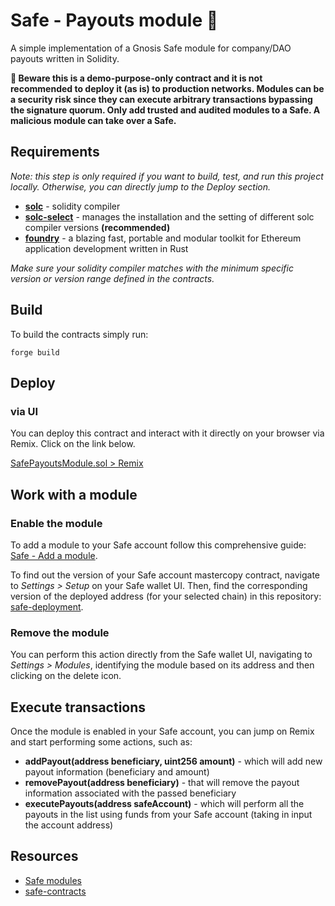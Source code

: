 # Safe - Payouts module 💸

A simple implementation of a Gnosis Safe module for company/DAO payouts written in Solidity.

**🚨 Beware this is a demo-purpose-only contract and it is not recommended to deploy it (as is) to production networks. Modules can be a security risk since they can execute arbitrary transactions bypassing the signature quorum. Only add trusted and audited modules to a Safe. A malicious module can take over a Safe.**

## Requirements

_Note: this step is only required if you want to build, test, and run this project locally. Otherwise, you can directly jump to the Deploy section._

- [**solc**](https://github.com/ethereum/solidity/) - solidity compiler
- [**solc-select**](https://github.com/crytic/solc-select) - manages the installation and the setting of different solc compiler versions **(recommended)**
- [**foundry**](https://github.com/foundry-rs/foundry) - a blazing fast, portable and modular toolkit for Ethereum application development written in Rust

_Make sure your solidity compiler matches with the minimum specific version or version range defined in the contracts._

## Build

To build the contracts simply run:

```shell
forge build
```

## Deploy

### via UI

You can deploy this contract and interact with it directly on your browser via Remix. Click on the link below.

[SafePayoutsModule.sol > Remix](https://remix.ethereum.org/#url=https://github.com/czar0/safe-payouts-module/blob/main/src/SafePayoutsModule.sol)

## Work with a module

### Enable the module

To add a module to your Safe account follow this comprehensive guide: [Safe - Add a module](https://help.safe.global/en/articles/40826-add-a-module).

To find out the version of your Safe account mastercopy contract, navigate to _Settings > Setup_ on your Safe wallet UI. Then, find the corresponding version of the deployed address (for your selected chain) in this repository: [safe-deployment](https://github.com/safe-global/safe-deployments/tree/main/src/assets).

### Remove the module

You can perform this action directly from the Safe wallet UI, navigating to _Settings > Modules_, identifying the module based on its address and then clicking on the delete icon.

## Execute transactions

Once the module is enabled in your Safe account, you can jump on Remix and start performing some actions, such as:

- **addPayout(address beneficiary, uint256 amount)** - which will add new payout information (beneficiary and amount)
- **removePayout(address beneficiary)** - that will remove the payout information associated with the passed beneficiary
- **executePayouts(address safeAccount)** - which will perform all the payouts in the list using funds from your Safe account (taking in input the account address)

## Resources

- [Safe modules](https://docs.safe.global/safe-smart-account/modules)
- [safe-contracts](https://github.com/safe-global/safe-contracts)